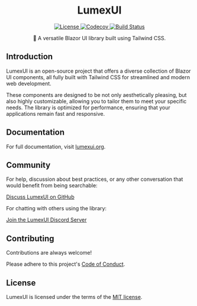 <h1 align="center">LumexUI</h1>

<p align="center">
  <a href="https://github.com/LumexUI/lumexui/blob/main/LICENSE">
    <img src="https://img.shields.io/github/license/LumexUI/lumexui" alt="License">
  </a>
  <a href="https://codecov.io/gh/LumexUI/lumexui"> 
   <img src="https://codecov.io/gh/LumexUI/lumexui/graph/badge.svg?token=B2QPPNLZYJ" alt="Codecov">
  </a>
  <a href="https://github.com/LumexUI/lumexui/actions">
    <img src="https://img.shields.io/github/actions/workflow/status/LumexUI/lumexui/build-test.yml" alt="Build Status">
  </a>
</p>

<p align="center">
  🚀 A versatile Blazor UI library built using Tailwind CSS.
</p>

## Introduction

LumexUI is an open-source project that offers a diverse collection of Blazor UI components, 
all fully built with Tailwind CSS for streamlined and modern web development.

These components are designed to be not only aesthetically pleasing, but also highly customizable, 
allowing you to tailor them to meet your specific needs. The library is optimized for performance, 
ensuring that your applications remain fast and responsive.

## Documentation

For full documentation, visit [lumexui.org](https://lumexui.org).

## Community

For help, discussion about best practices, or any other conversation that would benefit from being searchable:

[Discuss LumexUI on GitHub](https://github.com/LumexUI/lumexui/discussions)

For chatting with others using the library:

[Join the LumexUI Discord Server](https://discord.gg/e2QNPByQ)

## Contributing

Contributions are always welcome!

Please adhere to this project's [Code of Conduct](https://github.com/LumexUI/lumexui/blob/main/CODE_OF_CONDUCT.md).

## License

LumexUI is licensed under the terms of the [MIT license](https://github.com/LumexUI/lumex-ui/blob/main/LICENSE).
